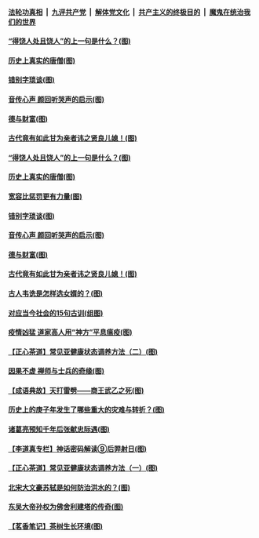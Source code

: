 ####  [法轮功真相](../../../../basic/blob/master/README.md?t=07030131) &nbsp;|&nbsp; [九评共产党](../../../../9ping.md/blob/master/README.md?t=07030131) &nbsp;|&nbsp; [解体党文化](../../../../jtdwh.md/blob/master/README.md?t=07030131)  &nbsp;|&nbsp; [共产主义的终极目的](../../../../gczydzjmd.md/blob/master/README.md?t=07030131) &nbsp;|&nbsp; [魔鬼在统治我们的世界](../../../../mgztzwmdsj.md/blob/master/README.md?t=07030131) 

#### [“得饶人处且饶人”的上一句是什么？(图)](../pages/p7/938333.md?t=07030131) 

#### [历史上真实的唐僧(图)](../pages/p7/938101.md?t=07030131) 

#### [错别字琐谈(图)](../pages/p7/938316.md?t=07030131) 

#### [音传心声 颜回听哭声的启示(图)](../pages/p7/938099.md?t=07030131) 

#### [德与财富(图)](../pages/p7/938218.md?t=07030131) 

#### [古代竟有如此甘为亲者讳之贤良儿媳！(图)](../pages/p7/938117.md?t=07030131) 

#### [“得饶人处且饶人”的上一句是什么？(图)](../pages/p7/938333.md?t=07030131) 

#### [历史上真实的唐僧(图)](../pages/p7/938101.md?t=07030131) 

#### [宽容比惩罚更有力量(图)](../pages/p7/938280.md?t=07030131) 

#### [错别字琐谈(图)](../pages/p7/938316.md?t=07030131) 

#### [音传心声 颜回听哭声的启示(图)](../pages/p7/938099.md?t=07030131) 

#### [德与财富(图)](../pages/p7/938218.md?t=07030131) 

#### [古代竟有如此甘为亲者讳之贤良儿媳！(图)](../pages/p7/938117.md?t=07030131) 

#### [古人韦诜是怎样选女婿的？(图)](../pages/p7/938100.md?t=07030131) 

#### [对应当今社会的15句古训(组图)](../pages/p7/938097.md?t=07030131) 

#### [疫情凶猛 道家高人用“神方”平息瘟疫(图)](../pages/p7/938004.md?t=07030131) 

#### [【正心茶道】常见亚健康状态调养方法（二）(图)](../pages/p7/937559.md?t=07030131) 

#### [因果不虚 禅师与士兵的奇缘(图)](../pages/p7/938092.md?t=07030131) 

#### [【成语典故】天打雷劈——商王武乙之死(图)](../pages/p7/937782.md?t=07030131) 

#### [历史上的庚子年发生了哪些重大的灾难与转折？(图)](../pages/p7/937991.md?t=07030131) 

#### [诸葛亮预知千年后张献忠际遇(图)](../pages/p7/937564.md?t=07030131) 

#### [【李道真专栏】神话密码解读⑨后羿射日(图)](../pages/p7/937560.md?t=07030131) 

#### [【正心茶道】常见亚健康状态调养方法（一）(图)](../pages/p7/937556.md?t=07030131) 

#### [北宋大文豪苏轼是如何防治洪水的？(图)](../pages/p7/937874.md?t=07030131) 

#### [东吴大帝孙权为佛舍利建塔的传奇(图)](../pages/p7/937764.md?t=07030131) 

#### [【茗香笔记】茶树生长环境(图)](../pages/p7/937562.md?t=07030131) 

